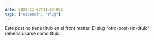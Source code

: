 ```yaml
---
date: 2023-11-02T11:00:00Z
tags: ["español", "slug"]
---
```


Este post no tiene título en el front matter.
El slug "otro-post-sin-titulo" debería usarse como título.
